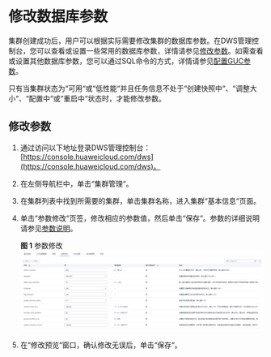 # 修改数据库参数<a name="dws_01_0152"></a>

集群创建成功后，用户可以根据实际需要修改集群的数据库参数。在DWS管理控制台，您可以查看或设置一些常用的数据库参数，详情请参见[修改参数](#section10522114017574)。如需查看或设置其他数据库参数，您可以通过SQL命令的方式，详情请参见[配置GUC参数](https://support.huaweicloud.com/devg-dws/dws_04_0133.html)。

只有当集群状态为“可用“或“低性能“并且任务信息不处于“创建快照中“、“调整大小“、“配置中“或“重启中“状态时，才能修改参数。

## 修改参数<a name="section10522114017574"></a>

1.  通过访问以下地址登录DWS管理控制台：[https://console.huaweicloud.com/dws](https://console.huaweicloud.com/dws)。
2.  在左侧导航栏中，单击“集群管理“。
3.  在集群列表中找到所需要的集群，单击集群名称，进入集群“基本信息“页面。
4.  单击“参数修改“页签，修改相应的参数值，然后单击“保存“。参数的详细说明请参见[参数说明](管理参数模板.md#section926416313488)。

    **图 1**  参数修改<a name="fig122231533165711"></a>  
    ![](figures/参数修改.png "参数修改")

5.  在“修改预览“窗口，确认修改无误后，单击“保存“。

